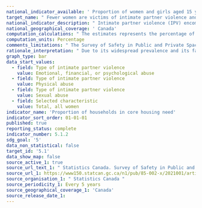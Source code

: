 ```yaml
---
national_indicator_available: ' Proportion of women and girls aged 15 years and older subjected to physical, sexual or psychological violence by a current or former intimate partner in the last 12 months '
target_name: " Fewer women are victims of intimate partner violence and sexual assault "
national_indicator_description: " Intimate partner violence (IPV) encompasses a broad range of behaviours, ranging from emotional and financial abuse to physical and sexual assault. "
national_geographical_coverage: ' Canada'
computation_calculations: " The estimates represents the percentage of all respondents, excluding those who reported that they have never been in an intimate partner relationship and those who stated that they had not had contact with any current or former intimate partner in the past 12 months. "
computation_units: Percentage
comments_limitations: " The Survey of Safety in Public and Private Spaces used a two-step question in order to ask respondents their sex at birth and their gender. This report is based on respondents’ gender; data on experiences of intimate partner violence among the transgender and non-binary population are not presented due to small sample size. "
rationale_interpretation: " Due to its widespread prevalence and its far-ranging immediate and long-term consequences for victims, their families, and for communities as a whole, IPV is considered a major public health problem (World Health Organization 2017). "
graph_type: bar
data_start_values:
  - field: Type of intimate partner violence
    value: Emotional, financial, or psychological abuse
  - field: Type of intimate partner violence
    value: Physical abuse
  - field: Type of intimate partner violence
    value: Sexual abuse
  - field: Selected characteristic
    value: Total, all women
indicator_name: 'Proportion of households in core housing need'
indicator_sort_order: 01-01-01
published: true
reporting_status: complete
indicator_number: 5.1.2
sdg_goal: '5'
data_non_statistical: false
target_id: '5.1'
data_show_map: false
source_active_1: true
source_url_text_1: " Statistics Canada. Survey of Safety in Public and Private Spaces"
source_url_1: https://www150.statcan.gc.ca/n1/pub/85-002-x/2021001/article/00003/tbl/tbl01a-eng.htm
source_organisation_1: " Statistics Canada "
source_periodicity_1: Every 5 years
source_geographical_coverage_1: 'Canada'
source_release_date_1: 
---
```


